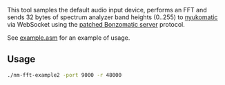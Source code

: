 This tool samples the default audio input device, 
performs an FFT and sends 32 bytes of spectrum analyzer band heights (0..255) 
to [nyukomatic](https://github.com/alexanderk23/nyukomatic/) via WebSocket 
using the [patched Bonzomatic server](https://github.com/alexanderk23/BonzomaticServer) protocol.

See [example.asm](example.asm) for an example of usage.

## Usage

```sh
./nm-fft-example2 -port 9000 -r 48000
```
